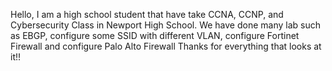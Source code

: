 Hello, I am a high school student that have take CCNA, CCNP, and Cybersecurity Class in Newport High School.
We have done many lab such as EBGP, configure some SSID with different VLAN, configure Fortinet Firewall and configure Palo Alto Firewall
Thanks for everything that looks at it!!
